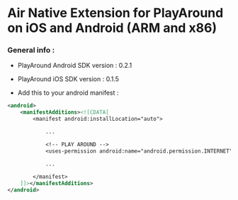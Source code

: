 Air Native Extension for PlayAround on iOS and Android (ARM and x86)
==================================

### General info :
- PlayAround Android SDK version : 0.2.1
- PlayAround iOS SDK version : 0.1.5
 
- Add this to your android manifest :

```xml
<android>
	<manifestAdditions><![CDATA[
		<manifest android:installLocation="auto">

			...

			<!-- PLAY AROUND -->
			<uses-permission android:name="android.permission.INTERNET"/>

			...
			
		</manifest>
	]]></manifestAdditions>
</android>
```